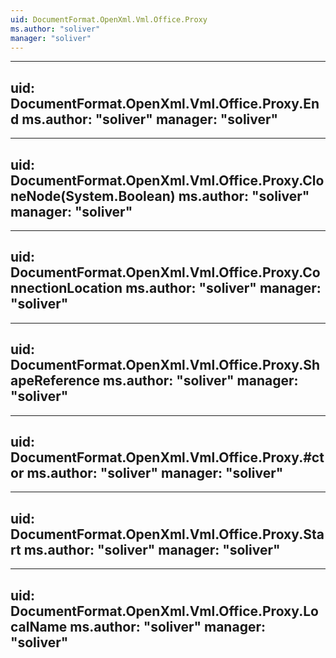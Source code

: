 ```yaml
---
uid: DocumentFormat.OpenXml.Vml.Office.Proxy
ms.author: "soliver"
manager: "soliver"
---
```


---
uid: DocumentFormat.OpenXml.Vml.Office.Proxy.End
ms.author: "soliver"
manager: "soliver"
---

---
uid: DocumentFormat.OpenXml.Vml.Office.Proxy.CloneNode(System.Boolean)
ms.author: "soliver"
manager: "soliver"
---

---
uid: DocumentFormat.OpenXml.Vml.Office.Proxy.ConnectionLocation
ms.author: "soliver"
manager: "soliver"
---

---
uid: DocumentFormat.OpenXml.Vml.Office.Proxy.ShapeReference
ms.author: "soliver"
manager: "soliver"
---

---
uid: DocumentFormat.OpenXml.Vml.Office.Proxy.#ctor
ms.author: "soliver"
manager: "soliver"
---

---
uid: DocumentFormat.OpenXml.Vml.Office.Proxy.Start
ms.author: "soliver"
manager: "soliver"
---

---
uid: DocumentFormat.OpenXml.Vml.Office.Proxy.LocalName
ms.author: "soliver"
manager: "soliver"
---
